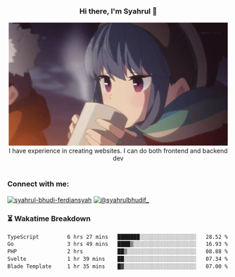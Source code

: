 ### <div align="center">Hi there, I'm Syahrul 🚀</div>

<div align="center">
  <img src="./img/rin.gif" alt="Rin GIF">
</div>



<div align="center">I have experience in creating websites. I can do both frontend and backend dev</div>


<br/>


<h3 align="left">Connect with me:</h3>
<p align="left">
<a href="https://www.linkedin.com/in/syahrul-bhudi-ferdiansyah-792024251/" target="blank"><img align="center" src="https://raw.githubusercontent.com/rahuldkjain/github-profile-readme-generator/master/src/images/icons/Social/linked-in-alt.svg" alt="syahrul-bhudi-ferdiansyah" height="30" width="40" /></a>
<a href="https://www.instagram.com/syahrulbhudif_/" target="blank"><img align="center" src="https://raw.githubusercontent.com/rahuldkjain/github-profile-readme-generator/master/src/images/icons/Social/instagram.svg" alt="@syahrulbhudif_" height="30" width="40" /></a>
</p>


### ⏳ Wakatime Breakdown

<!--START_SECTION:waka-->

```txt
TypeScript         6 hrs 27 mins   ███████░░░░░░░░░░░░░░░░░░   28.52 %
Go                 3 hrs 49 mins   ████▒░░░░░░░░░░░░░░░░░░░░   16.93 %
PHP                2 hrs           ██▒░░░░░░░░░░░░░░░░░░░░░░   08.88 %
Svelte             1 hr 39 mins    ██░░░░░░░░░░░░░░░░░░░░░░░   07.34 %
Blade Template     1 hr 35 mins    █▓░░░░░░░░░░░░░░░░░░░░░░░   07.00 %
```

<!--END_SECTION:waka-->
